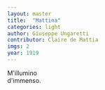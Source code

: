 ```yaml
---
layout: master
title:  "Mattina"
categories: light
author: Giuseppe Ungaretti
contributor: Claire de Mattia
imgs: 2
year: 1919
---
```


M'illumino  
d'immenso.


